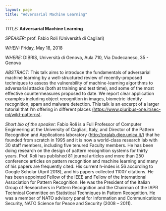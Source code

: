 ```yaml
---
layout: page
title: "Adversarial Machine Learning"
---
```


*TITLE:* **Adversarial Machine Learning**

*SPEAKER:* prof. Fabio Roli (Università di Cagliari)

*WHEN:* Friday, May 18, 2018

*WHERE:* DIBRIS, Università di Genova, Aula 710, Via Dodecaneso, 35 - Genova

*ABSTRACT:* This talk aims to introduce the fundamentals of adversarial machine learning by a well-structured review of recently-proposed techniques to assess the vulnerability of machine-learning algorithms to adversarial attacks (both at training and test time), and some of the most effective countermeasures proposed to date. We report clear
application examples including object recognition in images, biometric identity recognition, spam and malware detection. This talk is an excerpt of a larger tutorial that I’m offering in different places [(https://www.pluribus-one.it/sec-ml/wild-patterns)](https://www.pluribus-one.it/sec-ml/wild-patterns).

*Short bio of the speaker:* Fabio Roli is a Full Professor of Computer Engineering at the University of Cagliari,
Italy, and Director of the Pattern Recognition and Applications laboratory
(http://pralab.diee.unica.it/) that he founded from scratch in 1995 and it is now a
world-class research lab with 30 staff members, including five tenured Faculty
members. He has been doing research on the design of pattern recognition systems for
thirty years. Prof. Roli has published 81 journal articles and more than 250 conference
articles on pattern recognition and machine learning and many of his papers are
frequently cited. His current h-index is 56 according to Google Scholar (April 2018),
and his papers collected 11007 citations. He has been appointed Fellow of the IEEE
and Fellow of the International Association for Pattern Recognition. He was the
President of the Italian Group of Researchers in Pattern Recognition and the Chairman
of the IAPR Technical Committee on Statistical Techniques in Pattern Recognition. He
was a member of NATO advisory panel for Information and Communications
Security, NATO Science for Peace and Security (2008 – 2011).

